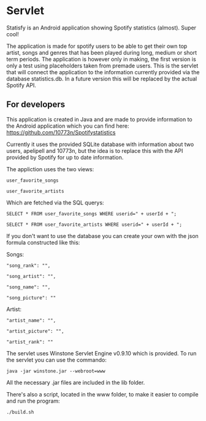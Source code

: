 # Servlet

Statisfy is an Android application showing Spotify statistics (almost). Super cool!

The application is made for spotify users to be able to get their own top artist, songs and genres that has been played during long, medium or short term periods. The application is however only in making, the first version is only a test using placeholders taken from premade users.
This is the servlet that will connect the application to the information currently provided via the database statistics.db. In a future version this will be replaced by the actual Spotify API.

## For developers

This application is created in Java and are made to provide information to the Android application which you can find here: https://github.com/10773n/Spotifystatistics

Currently it uses the provided SQLite database with information about two users, apelipell and 10773n, but the idea is to replace this with the API provided by Spotify for up to date information. 

The appliction uses the two views:

    user_favorite_songs
    
    user_favorite_artists
    
Which are fetched via the SQL querys:

    SELECT * FROM user_favorite_songs WHERE userid=" + userId + ";

    SELECT * FROM user_favorite_artists WHERE userid=" + userId + ";

If you don't want to use the database you can create your own with the json formula constructed like this:
  
 Songs:
 
    "song_rank": "",
    
    "song_artist": "",
    
    "song_name": "",
    
    "song_picture": ""

 Artist:
 
    "artist_name": "",
    
    "artist_picture": "",
    
    "artist_rank": ""
  

The servlet uses Winstone Servlet Engine v0.9.10 which is provided. To run the servlet you can use the commando: 

    java -jar winstone.jar --webroot=www
    
All the necessary .jar files are included in the lib folder.
  
There's also a script, located in the www folder, to make it easier to compile and run the program:

    ./build.sh
